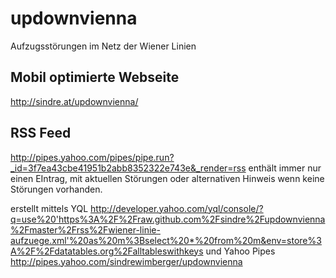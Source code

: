 updownvienna
============
Aufzugsstörungen im Netz der Wiener Linien

Mobil optimierte Webseite
------------------------------------------------------------
http://sindre.at/updownvienna/

RSS Feed 
------------------------------------------------------------
http://pipes.yahoo.com/pipes/pipe.run?_id=3f7ea43cbe41951b2abb8352322e743e&_render=rss
enthält immer nur einen EIntrag, mit aktuellen Störungen oder alternativen Hinweis wenn keine Störungen vorhanden.

erstellt mittels YQL 
http://developer.yahoo.com/yql/console/?q=use%20'https%3A%2F%2Fraw.github.com%2Fsindre%2Fupdownvienna%2Fmaster%2Frss%2Fwiener-linie-aufzuege.xml'%20as%20m%3Bselect%20*%20from%20m&env=store%3A%2F%2Fdatatables.org%2Falltableswithkeys
und Yahoo Pipes
http://pipes.yahoo.com/sindrewimberger/updownvienna